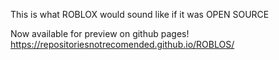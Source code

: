 This is what ROBLOX would sound like if it was OPEN SOURCE

Now available for preview on github pages! https://repositoriesnotrecomended.github.io/ROBLOS/
